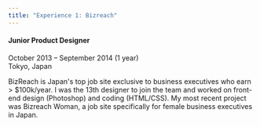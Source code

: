 ```yaml
---
title: "Experience 1: Bizreach"
---
```


#### Junior Product Designer

<p class="resume-date">October 2013 – September 2014 (1 year)<br>Tokyo, Japan</p>

BizReach is Japan's top job site exclusive to business executives who earn > $100k/year. I was the 13th designer to join the team and worked on front-end design (Photoshop) and coding (HTML/CSS). My most recent project was Bizreach Woman, a job site specifically for female business executives in Japan.
